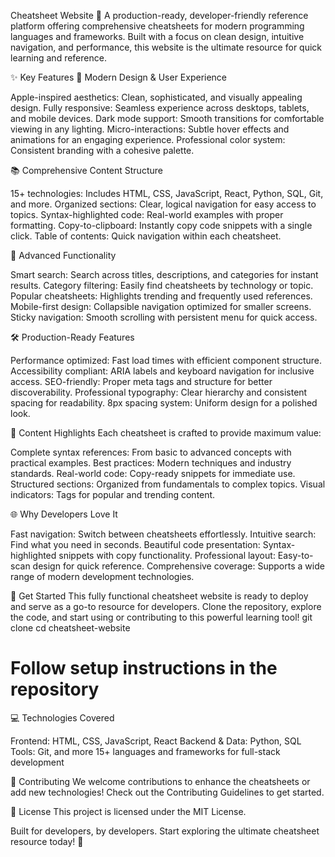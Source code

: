 Cheatsheet Website 🌟
A production-ready, developer-friendly reference platform offering comprehensive cheatsheets for modern programming languages and frameworks. Built with a focus on clean design, intuitive navigation, and performance, this website is the ultimate resource for quick learning and reference.

✨ Key Features
🎨 Modern Design & User Experience

Apple-inspired aesthetics: Clean, sophisticated, and visually appealing design.
Fully responsive: Seamless experience across desktops, tablets, and mobile devices.
Dark mode support: Smooth transitions for comfortable viewing in any lighting.
Micro-interactions: Subtle hover effects and animations for an engaging experience.
Professional color system: Consistent branding with a cohesive palette.

📚 Comprehensive Content Structure

15+ technologies: Includes HTML, CSS, JavaScript, React, Python, SQL, Git, and more.
Organized sections: Clear, logical navigation for easy access to topics.
Syntax-highlighted code: Real-world examples with proper formatting.
Copy-to-clipboard: Instantly copy code snippets with a single click.
Table of contents: Quick navigation within each cheatsheet.

🚀 Advanced Functionality

Smart search: Search across titles, descriptions, and categories for instant results.
Category filtering: Easily find cheatsheets by technology or topic.
Popular cheatsheets: Highlights trending and frequently used references.
Mobile-first design: Collapsible navigation optimized for smaller screens.
Sticky navigation: Smooth scrolling with persistent menu for quick access.

🛠️ Production-Ready Features

Performance optimized: Fast load times with efficient component structure.
Accessibility compliant: ARIA labels and keyboard navigation for inclusive access.
SEO-friendly: Proper meta tags and structure for better discoverability.
Professional typography: Clear hierarchy and consistent spacing for readability.
8px spacing system: Uniform design for a polished look.


📖 Content Highlights
Each cheatsheet is crafted to provide maximum value:

Complete syntax references: From basic to advanced concepts with practical examples.
Best practices: Modern techniques and industry standards.
Real-world code: Copy-ready snippets for immediate use.
Structured sections: Organized from fundamentals to complex topics.
Visual indicators: Tags for popular and trending content.


🌐 Why Developers Love It

Fast navigation: Switch between cheatsheets effortlessly.
Intuitive search: Find what you need in seconds.
Beautiful code presentation: Syntax-highlighted snippets with copy functionality.
Professional layout: Easy-to-scan design for quick reference.
Comprehensive coverage: Supports a wide range of modern development technologies.


🚀 Get Started
This fully functional cheatsheet website is ready to deploy and serve as a go-to resource for developers. Clone the repository, explore the code, and start using or contributing to this powerful learning tool!
git clone <repository-url>
cd cheatsheet-website
# Follow setup instructions in the repository


💻 Technologies Covered

Frontend: HTML, CSS, JavaScript, React
Backend & Data: Python, SQL
Tools: Git, and more
15+ languages and frameworks for full-stack development


🤝 Contributing
We welcome contributions to enhance the cheatsheets or add new technologies! Check out the Contributing Guidelines to get started.

📜 License
This project is licensed under the MIT License.

Built for developers, by developers. Start exploring the ultimate cheatsheet resource today! 🌟
